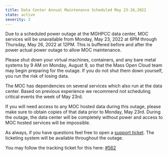 ```yaml
---
title: Data Center Annual Maintenance Scheduled May 23-26,2022
state: active
severity: 2
---
```


Due to a scheduled power outage at the MGHPCC data center, MOC services will be
unavailable from Monday, May 23, 2022 at 6PM through Thursday, May 26, 2022 at
12PM.  This is buffered before and after the power actual power outage to allow
MOC maintenance.

Please shut down your virtual machines, containers, and any bare metal systems
by 9 AM on Monday, August 9, so that the Mass Open Cloud team may begin
preparing for the outage. If you do not shut them down yourself, you run the
risk of losing data.

The MOC has dependencies on several services which also run at the data center.
Based on previous experience we recommend not scheduling critical events the
week of May 23rd.

If you will need access to any MOC hosted data during this outage, please make
sure to obtain copies of that data prior to Monday, May 23rd. During the
outage, the data center will be completely without power and access to MOC
hosted services will be impossible.

As always, if you have questions feel free to open a [support ticket][ticket].
The ticketing system will be available throughout the outage.

[ticket]: https://support.massopen.cloud

You may follow the tracking ticket for this here:
[#562](https://github.com/CCI-MOC/ops-issues/issues/562)
